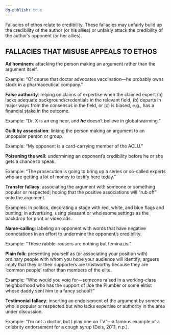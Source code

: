 ```yaml
---
dg-publish: true
---
```

Fallacies of ethos relate to credibility. These fallacies may unfairly build up the credibility of the author (or his allies) or unfairly attack the credibility of the author’s opponent (or her allies).

## FALLACIES THAT MISUSE APPEALS TO ETHOS

**Ad hominem**: attacking the person making an argument rather than the argument itself.

Example: “Of course that doctor advocates vaccination—he probably owns stock in a pharmaceutical company.”

**False authority**: relying on claims of expertise when the claimed expert (a) lacks adequate background/credentials in the relevant field, (b) departs in major ways from the consensus in the field, or (c) is biased, e.g., has a financial stake in the outcome.

Example: “Dr. X is an engineer, and **_he_** doesn’t believe in global warming.”

**Guilt by association**: linking the person making an argument to an unpopular person or group.

Example: “My opponent is a card-carrying member of the ACLU.”

**Poisoning the well:** undermining an opponent’s credibility before he or she gets a chance to speak.

Example: “The prosecution is going to bring up a series or so-called experts who are getting a lot of money to testify here today.”

**Transfer fallacy**: associating the argument with someone or something popular or respected; hoping that the positive associations will “rub off” onto the argument.

Examples: In politics, decorating a stage with red, white, and blue flags and bunting; in advertising, using pleasant or wholesome settings as the backdrop for print or video ads.

**Name-calling**: labeling an opponent with words that have negative connotations in an effort to undermine the opponent’s credibility.

Example: “These rabble-rousers are nothing but feminazis.”

**Plain folk**: presenting yourself as (or associating your position with) ordinary people with whom you hope your audience will identify; arguers imply that they or their supporters are trustworthy because they are ‘common people’ rather than members of the elite.

Example: “Who would you vote for—someone raised in a working-class neighborhood who has the support of Joe the Plumber or some elitist whose daddy sent him to a fancy school?”

**Testimonial fallacy**: inserting an endorsement of the argument by someone who is popular or respected but who lacks expertise or authority in the area under discussion.

Example: “I’m not a doctor, but I play one on TV”—a famous example of a celebrity endorsement for a cough syrup (Deis, 2011, n.p.).